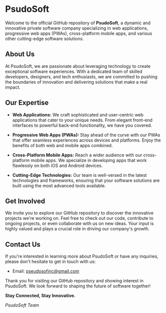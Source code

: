 # PsudoSoft

Welcome to the official GitHub repository of **PsudoSoft**, a dynamic and innovative private software company specializing in web applications, progressive web apps (PWAs), cross-platform mobile apps, and various other cutting-edge software solutions.

## About Us

At PsudoSoft, we are passionate about leveraging technology to create exceptional software experiences. With a dedicated team of skilled developers, designers, and tech enthusiasts, we are committed to pushing the boundaries of innovation and delivering solutions that make a real impact.

## Our Expertise

- **Web Applications:** We craft sophisticated and user-centric web applications that cater to your unique needs. From elegant front-end interfaces to powerful back-end functionality, we have you covered.

- **Progressive Web Apps (PWAs):** Stay ahead of the curve with our PWAs that offer seamless experiences across devices and platforms. Enjoy the benefits of both web and mobile apps combined.

- **Cross-Platform Mobile Apps:** Reach a wider audience with our cross-platform mobile apps. We specialize in developing apps that work flawlessly on both iOS and Android devices.

- **Cutting-Edge Technologies:** Our team is well-versed in the latest technologies and frameworks, ensuring that your software solutions are built using the most advanced tools available.

## Get Involved

We invite you to explore our GitHub repository to discover the innovative projects we're working on. Feel free to check out our code, contribute to ongoing projects, or even collaborate with us on new ideas. Your input is highly valued and plays a crucial role in driving our company's growth.

## Contact Us

If you're interested in learning more about PsudoSoft or have any inquiries, please don't hesitate to get in touch with us:

- Email: pseudosofinc@gmail.com

Thank you for visiting our GitHub repository and showing interest in PsudoSoft. We look forward to shaping the future of software together!

**Stay Connected, Stay Innovative.**

*PsudoSoft Team*
